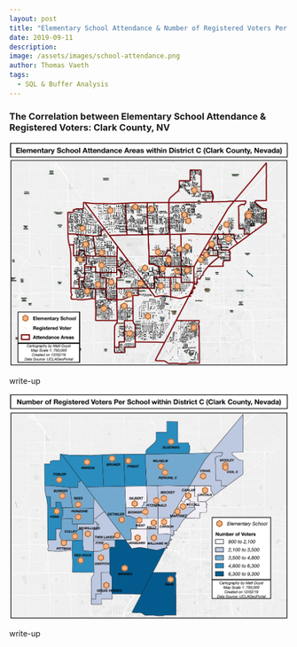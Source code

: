 ```yaml
---
layout: post
title: "Elementary School Attendance & Number of Registered Voters Per School Districts: Clark County, NV"
date: 2019-09-11
description: 
image: /assets/images/school-attendance.png
author: Thomas Vaeth
tags: 
  - SQL & Buffer Analysis
---
```


### The Correlation between Elementary School Attendance & Registered Voters: Clark County, NV

![Map GIS](/assets/images/school-attendance.png)

write-up

![Placeholder](/assets/images/registered-votes-per-school.png)

write-up